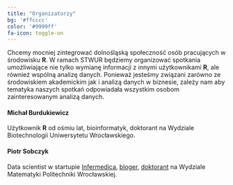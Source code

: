 ```yaml
---
title: "Organizatorzy"
bg: '#ffcccc'
color: '#9999ff' 
fa-icon: toggle-on
---
```


Chcemy mocniej zintegrować dolnośląską społeczność osób pracujących w środowisku **R**. W ramach STWUR będziemy organizować spotkania umożliwiające nie tylko wymianę informacji z innymi użytkownikami **R**, ale również wspólną analizę danych. Ponieważ jesteśmy związani zarówno ze środowiskiem akademickim jak i analizą danych w biznesie, zależy nam aby tematyka naszych spotkań odpowiadała wszystkim osobom zainteresowanym analizą danych.

#### Michał Burdukiewicz

Użytkownik **R** od ośmiu lat, bioinformatyk, doktorant na Wydziale Biotechnologii Uniwersytetu Wrocławskiego.

#### Piotr Sobczyk

Data scientist w startupie [Infermedica](http://infermedica.com/), [bloger](http://szychtawdanych.pl/), 
[doktorant](http://prac.im.pwr.wroc.pl/~sobczyk/) na Wydziale Matematyki Politechniki Wrocławskiej.
